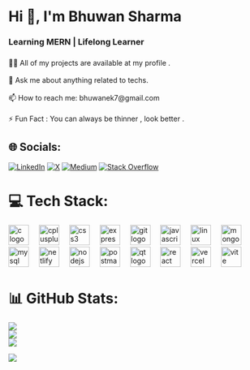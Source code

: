 <h1 align="left">Hi 👋, I'm Bhuwan Sharma</h1>

###

<h3 align="left">Learning MERN | Lifelong Learner</h3>

###

<p align="left">👨‍💻 All of my projects are available at my profile .  <br><br>    💬 Ask me about anything related to techs. <br><br>    📫 How to reach me: bhuwanek7@gmail.com<br><br>    ⚡ Fun Fact : You can always be thinner , look better .</p>

###

## 🌐 Socials:
[![LinkedIn](https://img.shields.io/badge/LinkedIn-%230077B5.svg?logo=linkedin&logoColor=white)](https://www.linkedin.com/in/bhu1212/)  [![X](https://img.shields.io/badge/X-black.svg?logo=X&logoColor=white)](https://x.com/Bhwn_core7) [![Medium](https://img.shields.io/badge/Medium-12100E?logo=medium&logoColor=white)](https://medium.com/@stonesjohn278)  [![Stack Overflow](https://img.shields.io/badge/-Stackoverflow-FE7A16?logo=stack-overflow&logoColor=white)](https://stackoverflow.com/users/20985551/ethan-hunt)


# 💻 Tech Stack:
<div align="left">
  <img src="https://img.shields.io/badge/C-A8B9CC?logo=c&logoColor=black&style=for-the-badge" height="40" alt="c logo"  />
  <img width="12" />
  <img src="https://img.shields.io/badge/C++-00599C?logo=cplusplus&logoColor=white&style=for-the-badge" height="40" alt="cplusplus logo"  />
  <img width="12" />
  <img src="https://img.shields.io/badge/CSS3-1572B6?logo=css3&logoColor=white&style=for-the-badge" height="40" alt="css3 logo"  />
  <img width="12" />
  <img src="https://img.shields.io/badge/Express-000000?logo=express&logoColor=white&style=for-the-badge" height="40" alt="express logo"  />
  <img width="12" />
  <img src="https://img.shields.io/badge/Git-F05032?logo=git&logoColor=white&style=for-the-badge" height="40" alt="git logo"  />
  <img width="12" />
  <img src="https://img.shields.io/badge/JavaScript-F7DF1E?logo=javascript&logoColor=black&style=for-the-badge" height="40" alt="javascript logo"  />
  <img width="12" />
  <img src="https://img.shields.io/badge/Linux-FCC624?logo=linux&logoColor=black&style=for-the-badge" height="40" alt="linux logo"  />
  <img width="12" />
  <img src="https://img.shields.io/badge/MongoDB-47A248?logo=mongodb&logoColor=white&style=for-the-badge" height="40" alt="mongodb logo"  />
  <img width="12" />
  <img src="https://img.shields.io/badge/MySQL-4479A1?logo=mysql&logoColor=white&style=for-the-badge" height="40" alt="mysql logo"  />
  <img width="12" />
  <img src="https://img.shields.io/badge/Netlify-00C7B7?logo=netlify&logoColor=black&style=for-the-badge" height="40" alt="netlify logo"  />
  <img width="12" />
  <img src="https://img.shields.io/badge/Node.js-339933?logo=nodedotjs&logoColor=white&style=for-the-badge" height="40" alt="nodejs logo"  />
  <img width="12" />
  <img src="https://img.shields.io/badge/Postman-FF6C37?logo=postman&logoColor=black&style=for-the-badge" height="40" alt="postman logo"  />
  <img width="12" />
  <img src="https://img.shields.io/badge/Qt-41CD52?logo=qt&logoColor=black&style=for-the-badge" height="40" alt="qt logo"  />
  <img width="12" />
  <img src="https://img.shields.io/badge/React-61DAFB?logo=react&logoColor=black&style=for-the-badge" height="40" alt="react logo"  />
  <img width="12" />
  <img src="https://img.shields.io/badge/Vercel-000000?logo=vercel&logoColor=white&style=for-the-badge" height="40" alt="vercel logo"  />
  <img width="12" />
  <img src="https://img.shields.io/badge/Vite-646CFF?logo=vite&logoColor=white&style=for-the-badge" height="40" alt="vite logo"  />
</div>

# 📊 GitHub Stats:
![](https://github-readme-stats.vercel.app/api?username=FillingVoid7&theme=dark&hide_border=false&include_all_commits=true&count_private=true)<br/>
![](https://github-readme-streak-stats.herokuapp.com/?user=FillingVoid7&theme=dark&hide_border=false)<br/>
![](https://github-readme-stats.vercel.app/api/top-langs/?username=FillingVoid7&theme=dark&hide_border=false&include_all_commits=true&count_private=true&layout=compact)

[![](https://visitcount.itsvg.in/api?id=HemrajRijal&icon=1&color=3)](https://visitcount.itsvg.in)
###
